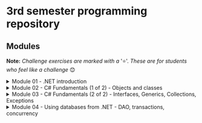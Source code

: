 # 3rd semester programming repository

## Modules 
**Note:** *Challenge exercises are marked with a* '⭐'. *These are for students who feel like a challenge* 😊
<details>
<summary>Module 01 - .NET introduction</summary>
  
 - [Hello World](https://github.com/UCN-programming-3-jfk/HelloWorld)  
 - [Command Line Calculator](https://github.com/UCN-programming-3-jfk/CommandLineCalculator)  
 - [Challenge exercise: Message Files ⭐](https://github.com/UCN-programming-3-jfk/MessageFilesChallenge) 
</details>
<details>
<summary>Module 02 - C# Fundamentals (1 of 2) - Objects and classes</summary>
  
 - [Company Class Exercise](https://github.com/UCN-programming-3-jfk/ClassExercise)
 - [Value and reference types demonstration](https://github.com/UCN-programming-3-jfk/ValueAndReferenceTypeDemonstration)  
 - [Adventure game (including challenge ⭐)](https://github.com/UCN-programming-3-jfk/AdventureGame)
</details>
<details>
<summary>Module 03 - C# Fundamentals (2 of 2) - Interfaces, Generics, Collections, Exceptions </summary>
 
 - [IComparable Exercise Starter]( https://github.com/UCN-programming-3-jfk/IComparableExerciseStarter)  
 - [IComparable Exercise Solution](https://github.com/UCN-programming-3-jfk/IComparableExerciseSolution)  
 - [RentalService](https://github.com/UCN-programming-3-jfk/RentalService)
 - [Generic Pair/Odd Pair](https://github.com/UCN-programming-3-jfk/GenericPair)
 - [Card game hand class](https://github.com/UCN-programming-3-jfk/CardGameHandClass)
 - [Circular Collection](https://github.com/UCN-programming-3-jfk/CircularCollection)
 - [Exception Handling](https://github.com/UCN-programming-3-jfk/ExceptionHandling)
 - Challenge exercise: Bank Interface ⭐
   - [Starter code](https://github.com/UCN-programming-3-jfk/BankInterfaceExerciseStarter)
   - [Solution](https://github.com/UCN-programming-3-jfk/BankInterfaceExercise)
</details>
<details>
  <summary>Module 04 - Using databases from .NET - DAO, transactions, concurrency</summary>

 - [Business solution](https://github.com/UCN-programming-3-jfk/BusinessSolution)  
</details>


